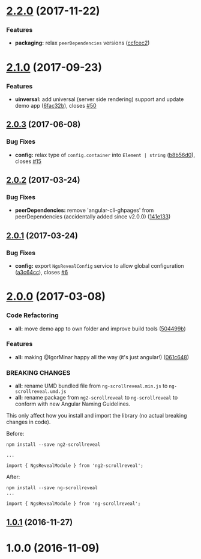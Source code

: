 <a name="2.2.0"></a>
# [2.2.0](https://github.com/tinesoft/ng-scrollreveal/compare/v2.1.0...v2.2.0) (2017-11-22)


### Features

* **packaging:** relax `peerDependencies` versions ([ccfcec2](https://github.com/tinesoft/ng-scrollreveal/commit/ccfcec2))



<a name="2.1.0"></a>
# [2.1.0](https://github.com/tinesoft/ng-scrollreveal/compare/0.6.1...v2.1.0) (2017-09-23)


### Features

* **uinversal:** add universal (server side rendering) support and update demo app ([6fac32b](https://github.com/tinesoft/ng-scrollreveal/commit/6fac32b)), closes [#50](https://github.com/tinesoft/ng-scrollreveal/issues/50)



<a name="2.0.3"></a>
## [2.0.3](https://github.com/tinesoft/ng-scrollreveal/compare/2.0.2...v2.0.3) (2017-06-08)


### Bug Fixes

* **config:** relax type of `config.container` into `Element | string` ([b8b56d0](https://github.com/tinesoft/ng-scrollreveal/commit/b8b56d0)), closes [#15](https://github.com/tinesoft/ng-scrollreveal/issues/15)



<a name="2.0.2"></a>
## [2.0.2](https://github.com/tinesoft/ng-scrollreveal/compare/2.0.1...2.0.2) (2017-03-24)


### Bug Fixes

* **peerDependencies:** remove 'angular-cli-ghpages' from peerDependencies (accidentally added since v2.0.0) ([141e133](https://github.com/tinesoft/ng-scrollreveal/commit/141e133))



<a name="2.0.1"></a>
## [2.0.1](https://github.com/tinesoft/ng-scrollreveal/compare/2.0.0...2.0.1) (2017-03-24)


### Bug Fixes

* **config:** export `NgsRevealConfig` service to allow global configuration ([a3c64cc](https://github.com/tinesoft/ng-scrollreveal/commit/a3c64cc)), closes [#6](https://github.com/tinesoft/ng-scrollreveal/issues/6)



<a name="2.0.0"></a>
# [2.0.0](https://github.com/tinesoft/ng-scrollreveal/compare/1.0.1...2.0.0) (2017-03-08)


### Code Refactoring

* **all:** move demo app to own folder and improve build tools ([504499b](https://github.com/tinesoft/ng-scrollreveal/commit/504499b))


### Features

* **all:** making @IgorMinar happy all the way (it's just angular!) ([061c648](https://github.com/tinesoft/ng-scrollreveal/commit/061c648))


### BREAKING CHANGES

* **all:** rename UMD bundled file from `ng-scrollreveal.min.js` to `ng-scrollreveal.umd.js`
* **all:** rename package from `ng2-scrollreveal` to `ng-scrollreveal` to conform with new Angular Naming Guidelines.

This only affect how you install and import the library (no actual breaking changes in code).

Before:

```
npm install --save ng2-scrollreveal

...

import { NgsRevealModule } from 'ng2-scrollreveal';
```

After:

```
npm install --save ng-scrollreveal
...

import { NgsRevealModule } from 'ng-scrollreveal';
```



<a name="1.0.1"></a>
## [1.0.1](https://github.com/tinesoft/ng-scrollreveal/compare/1.0.0...1.0.1) (2016-11-27)



<a name="1.0.0"></a>
# 1.0.0 (2016-11-09)



